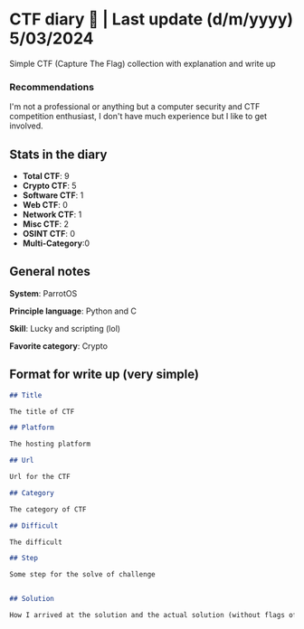 # CTF diary 📕 | Last update (d/m/yyyy) 5/03/2024

Simple CTF (Capture The Flag) collection with explanation and write up

### Recommendations

I'm not a professional or anything but a computer security and CTF competition enthusiast, I don't have much experience but I like to get involved.


## Stats in the diary

- **Total CTF**: 9
- **Crypto CTF**: 5
- **Software CTF**: 1
- **Web CTF**: 0
- **Network CTF**: 1
- **Misc CTF**: 2
- **OSINT CTF**: 0
- **Multi-Category**:0

## General notes

**System**: ParrotOS

**Principle language**: Python and C

**Skill**: Lucky and scripting (lol)

**Favorite category**: Crypto

## Format for write up (very simple)

``` markdown
## Title

The title of CTF

## Platform

The hosting platform

## Url

Url for the CTF

## Category

The category of CTF

## Difficult

The difficult

## Step

Some step for the solve of challenge


## Solution

How I arrived at the solution and the actual solution (without flags of course)

```
